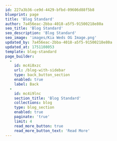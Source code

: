 ```yaml
---
id: 227a3b36-ce9d-4429-bfbd-09606d88f5b8
blueprint: page
title: 'Blog Standard'
author: 7a456eac-2bba-4018-a5f5-91500218e80a
seo_title: 'Blog Standard'
seo_description: 'Blog Standard'
seo_image: 'images/Kia Weds OG Image.png'
updated_by: 7a456eac-2bba-4018-a5f5-91500218e80a
updated_at: 1751108053
template: blog-standard
page_builder:
  -
    id: mc4i8xzc
    url: /blog-with-sidebar
    type: back_button_section
    enabled: true
    label: Back
  -
    id: mc4i9lnc
    section_title: 'Blog Standard'
    collections: blog
    type: blog_section
    enabled: true
    paginate: 'true'
    limit: 4
    read_more_button: true
    read_more_button_text: 'Read More'
---
```


